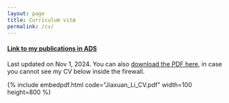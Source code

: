 ```yaml
---
layout: page
title: Curriculum vitæ
permalink: /cv/
---
```

#### [Link to my publications in ADS](https://ui.adsabs.harvard.edu/public-libraries/hymVHtQ2TveZ5t3VzwQYzg)

Last updated on Nov 1, 2024. You can also [download the PDF here](https://astrojacobli.github.io/Jiaxuan_Li_CV.pdf), in case you cannot see my CV below inside the firewall.

{% include embedpdf.html code="Jiaxuan_Li_CV.pdf" width=100 height=800 %}
